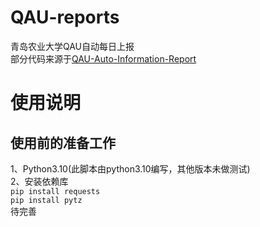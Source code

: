 # QAU-reports
青岛农业大学QAU自动每日上报  
部分代码来源于[QAU-Auto-Information-Report](https://github.com/alexhoshina/QAU-Auto-Information-Report)

# 使用说明
## 使用前的准备工作
1、Python3.10(此脚本由python3.10编写，其他版本未做测试)  
2、安装依赖库  
```pip install requests```  
```pip install pytz```  
待完善

